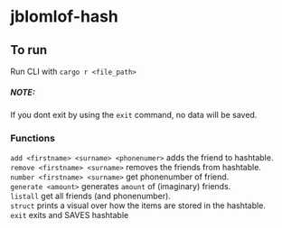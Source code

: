 # jblomlof-hash

## To run
Run CLI with `cargo r <file_path>`

##### NOTE:
If you dont exit by using the `exit` command, no data will be saved.

### Functions
`add <firstname> <surname> <phonenumer>` adds the friend to hashtable.  
`remove <firstname> <surname>` removes the friends from hashtable.  
`number <firstname> <surname>` get phonenumber of friend.  
`generate <amount>` generates `amount` of (imaginary) friends.  
`listall` get all friends (and phonenumber).  
`struct` prints a visual over how the items are stored in the hashtable.  
`exit` exits and SAVES hashtable

